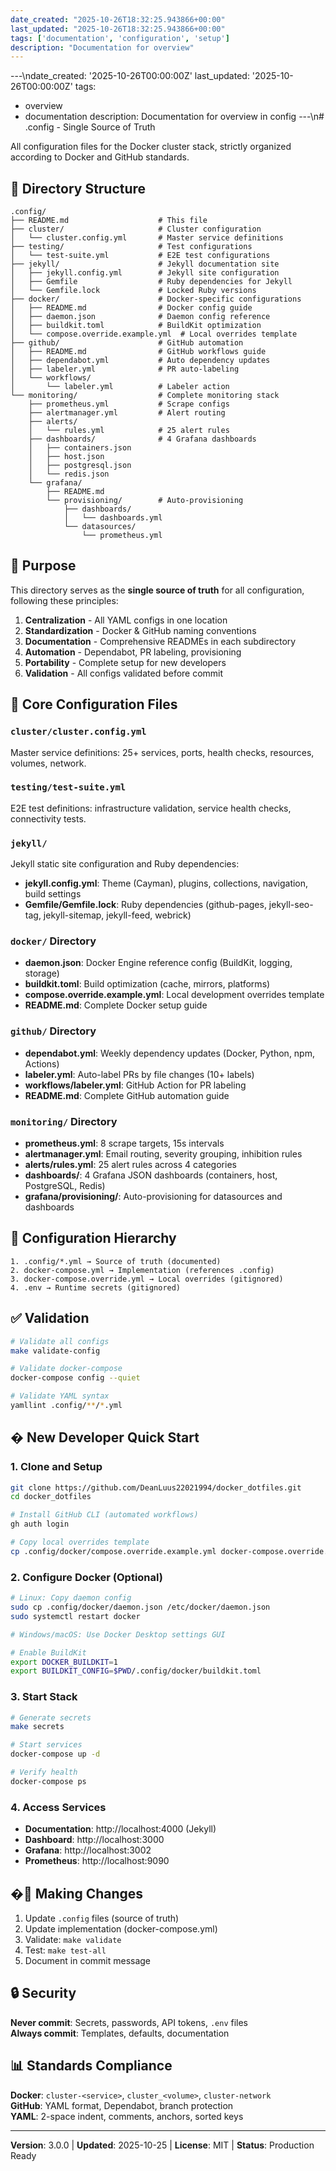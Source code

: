 ```yaml
---
date_created: "2025-10-26T18:32:25.943866+00:00"
last_updated: "2025-10-26T18:32:25.943866+00:00"
tags: ['documentation', 'configuration', 'setup']
description: "Documentation for overview"
---
```


---\ndate_created: '2025-10-26T00:00:00Z'
last_updated: '2025-10-26T00:00:00Z'
tags:
- overview
- documentation
description: Documentation for overview in config
---\n# .config - Single Source of Truth

All configuration files for the Docker cluster stack, strictly organized according to Docker and GitHub standards.

## 📁 Directory Structure

```
.config/
├── README.md                    # This file
├── cluster/                     # Cluster configuration
│   └── cluster.config.yml       # Master service definitions
├── testing/                     # Test configurations
│   └── test-suite.yml           # E2E test configurations
├── jekyll/                      # Jekyll documentation site
│   ├── jekyll.config.yml        # Jekyll site configuration
│   ├── Gemfile                  # Ruby dependencies for Jekyll
│   └── Gemfile.lock             # Locked Ruby versions
├── docker/                      # Docker-specific configurations
│   ├── README.md                # Docker config guide
│   ├── daemon.json              # Daemon config reference
│   ├── buildkit.toml            # BuildKit optimization
│   └── compose.override.example.yml  # Local overrides template
├── github/                      # GitHub automation
│   ├── README.md                # GitHub workflows guide
│   ├── dependabot.yml           # Auto dependency updates
│   ├── labeler.yml              # PR auto-labeling
│   └── workflows/
│       └── labeler.yml          # Labeler action
└── monitoring/                  # Complete monitoring stack
    ├── prometheus.yml           # Scrape configs
    ├── alertmanager.yml         # Alert routing
    ├── alerts/
    │   └── rules.yml            # 25 alert rules
    ├── dashboards/              # 4 Grafana dashboards
    │   ├── containers.json
    │   ├── host.json
    │   ├── postgresql.json
    │   └── redis.json
    └── grafana/
        ├── README.md
        └── provisioning/        # Auto-provisioning
            ├── dashboards/
            │   └── dashboards.yml
            └── datasources/
                └── prometheus.yml
```

## 🎯 Purpose

This directory serves as the **single source of truth** for all configuration, following these principles:

1. **Centralization** - All YAML configs in one location
2. **Standardization** - Docker & GitHub naming conventions
3. **Documentation** - Comprehensive READMEs in each subdirectory
4. **Automation** - Dependabot, PR labeling, provisioning
5. **Portability** - Complete setup for new developers
6. **Validation** - All configs validated before commit

## 📄 Core Configuration Files

### `cluster/cluster.config.yml`

Master service definitions: 25+ services, ports, health checks, resources, volumes, network.

### `testing/test-suite.yml`

E2E test definitions: infrastructure validation, service health checks, connectivity tests.

### `jekyll/`

Jekyll static site configuration and Ruby dependencies:
- **jekyll.config.yml**: Theme (Cayman), plugins, collections, navigation, build settings
- **Gemfile/Gemfile.lock**: Ruby dependencies (github-pages, jekyll-seo-tag, jekyll-sitemap, jekyll-feed, webrick)

### `docker/` Directory
- **daemon.json**: Docker Engine reference config (BuildKit, logging, storage)
- **buildkit.toml**: Build optimization (cache, mirrors, platforms)
- **compose.override.example.yml**: Local development overrides template
- **README.md**: Complete Docker setup guide

### `github/` Directory
- **dependabot.yml**: Weekly dependency updates (Docker, Python, npm, Actions)
- **labeler.yml**: Auto-label PRs by file changes (10+ labels)
- **workflows/labeler.yml**: GitHub Action for PR labeling
- **README.md**: Complete GitHub automation guide

### `monitoring/` Directory
- **prometheus.yml**: 8 scrape targets, 15s intervals
- **alertmanager.yml**: Email routing, severity grouping, inhibition rules
- **alerts/rules.yml**: 25 alert rules across 4 categories
- **dashboards/**: 4 Grafana JSON dashboards (containers, host, PostgreSQL, Redis)
- **grafana/provisioning/**: Auto-provisioning for datasources and dashboards

## 🔄 Configuration Hierarchy

```
1. .config/*.yml → Source of truth (documented)
2. docker-compose.yml → Implementation (references .config)
3. docker-compose.override.yml → Local overrides (gitignored)
4. .env → Runtime secrets (gitignored)
```

## ✅ Validation

```bash
# Validate all configs
make validate-config

# Validate docker-compose
docker-compose config --quiet

# Validate YAML syntax
yamllint .config/**/*.yml
```

## � New Developer Quick Start

### 1. Clone and Setup
```bash
git clone https://github.com/DeanLuus22021994/docker_dotfiles.git
cd docker_dotfiles

# Install GitHub CLI (automated workflows)
gh auth login

# Copy local overrides template
cp .config/docker/compose.override.example.yml docker-compose.override.yml
```

### 2. Configure Docker (Optional)
```bash
# Linux: Copy daemon config
sudo cp .config/docker/daemon.json /etc/docker/daemon.json
sudo systemctl restart docker

# Windows/macOS: Use Docker Desktop settings GUI

# Enable BuildKit
export DOCKER_BUILDKIT=1
export BUILDKIT_CONFIG=$PWD/.config/docker/buildkit.toml
```

### 3. Start Stack
```bash
# Generate secrets
make secrets

# Start services
docker-compose up -d

# Verify health
docker-compose ps
```

### 4. Access Services
- **Documentation**: http://localhost:4000 (Jekyll)
- **Dashboard**: http://localhost:3000
- **Grafana**: http://localhost:3002
- **Prometheus**: http://localhost:9090

## �📝 Making Changes

1. Update `.config` files (source of truth)
2. Update implementation (docker-compose.yml)
3. Validate: `make validate`
4. Test: `make test-all`
5. Document in commit message

## 🔒 Security

**Never commit**: Secrets, passwords, API tokens, `.env` files  
**Always commit**: Templates, defaults, documentation

## 📊 Standards Compliance

**Docker**: `cluster-<service>`, `cluster_<volume>`, `cluster-network`  
**GitHub**: YAML format, Dependabot, branch protection  
**YAML**: 2-space indent, comments, anchors, sorted keys

---

**Version**: 3.0.0 | **Updated**: 2025-10-25 | **License**: MIT | **Status**: Production Ready

